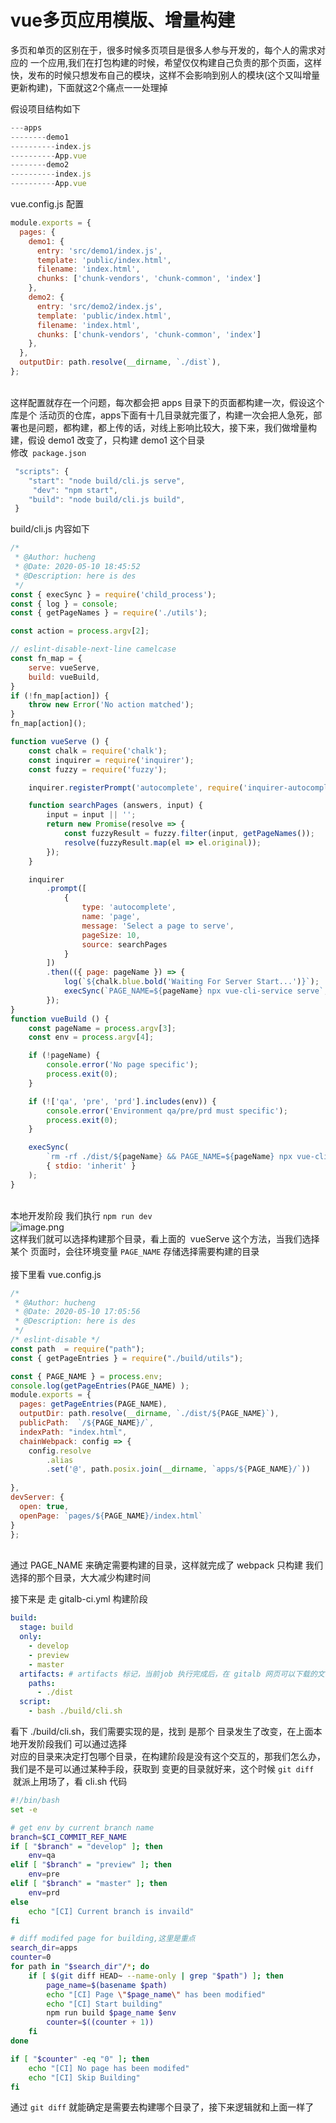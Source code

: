 # vue多页应用模版、增量构建

多页和单页的区别在于，很多时候多页项目是很多人参与开发的，每个人的需求对应的 一个应用,我们在打包构建的时候，希望仅仅构建自己负责的那个页面，这样快，发布的时候只想发布自己的模块，这样不会影响到别人的模块(这个又叫增量更新构建)，下面就这2个痛点一一处理掉

假设项目结构如下
```javascript
---apps
--------demo1
----------index.js
----------App.vue
--------demo2
----------index.js
----------App.vue
```
vue.config.js 配置
```javascript
module.exports = {
  pages: {
    demo1: {
      entry: 'src/demo1/index.js',
      template: 'public/index.html',
      filename: 'index.html',
      chunks: ['chunk-vendors', 'chunk-common', 'index']
    },
    demo2: {
      entry: 'src/demo2/index.js',
      template: 'public/index.html',
      filename: 'index.html',
      chunks: ['chunk-vendors', 'chunk-common', 'index']
    },
  },
  outputDir: path.resolve(__dirname, `./dist`),
};
```

<br />这样配置就存在一个问题，每次都会把 apps 目录下的页面都构建一次，假设这个库是个 活动页的仓库，apps下面有十几目录就完蛋了，构建一次会把人急死，部署也是问题，都构建，都上传的话，对线上影响比较大，接下来，我们做增量构建，假设 demo1 改变了，只构建 demo1 这个目录<br />修改` package.json`
```javascript
 "scripts": {
    "start": "node build/cli.js serve",
     "dev": "npm start",
    "build": "node build/cli.js build",
 }    
```
build/cli.js 内容如下
```javascript
/*
 * @Author: hucheng
 * @Date: 2020-05-10 18:45:52
 * @Description: here is des
 */
const { execSync } = require('child_process');
const { log } = console;
const { getPageNames } = require('./utils');

const action = process.argv[2];

// eslint-disable-next-line camelcase
const fn_map = {
    serve: vueServe,
    build: vueBuild,
}
if (!fn_map[action]) {
    throw new Error('No action matched');
}
fn_map[action]();

function vueServe () {
    const chalk = require('chalk');
    const inquirer = require('inquirer');
    const fuzzy = require('fuzzy');

    inquirer.registerPrompt('autocomplete', require('inquirer-autocomplete-prompt'));

    function searchPages (answers, input) {
        input = input || '';
        return new Promise(resolve => {
            const fuzzyResult = fuzzy.filter(input, getPageNames());
            resolve(fuzzyResult.map(el => el.original));
        });
    }

    inquirer
        .prompt([
            {
                type: 'autocomplete',
                name: 'page',
                message: 'Select a page to serve',
                pageSize: 10,
                source: searchPages
            }
        ])
        .then(({ page: pageName }) => {
            log(`${chalk.blue.bold('Waiting For Server Start...')}`);
            execSync(`PAGE_NAME=${pageName} npx vue-cli-service serve`, { stdio: 'inherit' });
        });
}
function vueBuild () {
    const pageName = process.argv[3];
    const env = process.argv[4];

    if (!pageName) {
        console.error('No page specific');
        process.exit(0);
    }

    if (!['qa', 'pre', 'prd'].includes(env)) {
        console.error('Environment qa/pre/prd must specific');
        process.exit(0);
    }

    execSync(
        `rm -rf ./dist/${pageName} && PAGE_NAME=${pageName} npx vue-cli-service build --mode ${env}`,
        { stdio: 'inherit' }
    );
}


```

<br />本地开发阶段 我们执行 `npm run dev`<br />![image.png](https://cdn.nlark.com/yuque/0/2020/png/117116/1589118473461-ef1a962b-ff5d-489e-bc09-e8b4da86617e.png#align=left&display=inline&height=530&margin=%5Bobject%20Object%5D&name=image.png&originHeight=530&originWidth=1650&size=147352&status=done&style=none&width=1650)<br />这样我们就可以选择构建那个目录，看上面的  vueServe 这个方法，当我们选择某个 页面时，会往环境变量 `PAGE_NAME` 存储选择需要构建的目录<br />
<br />接下里看 vue.config.js
```javascript
/*
 * @Author: hucheng
 * @Date: 2020-05-10 17:05:56
 * @Description: here is des
 */
/* eslint-disable */
const path  = require("path");
const { getPageEntries } = require("./build/utils");

const { PAGE_NAME } = process.env;
console.log(getPageEntries(PAGE_NAME) );
module.exports = {
  pages: getPageEntries(PAGE_NAME),
  outputDir: path.resolve(__dirname, `./dist/${PAGE_NAME}`),
  publicPath:  `/${PAGE_NAME}/`,
  indexPath: "index.html",
  chainWebpack: config => {
    config.resolve
        .alias
        .set('@', path.posix.join(__dirname, `apps/${PAGE_NAME}/`))
   
},
devServer: {
  open: true,
  openPage: `pages/${PAGE_NAME}/index.html`
}
};
```

<br />通过 PAGE_NAME 来确定需要构建的目录，这样就完成了 webpack 只构建 我们选择的那个目录，大大减少构建时间

接下来是 走 gitalb-ci.yml 构建阶段
```yaml
build:
  stage: build
  only: 
    - develop
    - preview
    - master
  artifacts: # artifacts 标记，当前job 执行完成后，在 gitalb 网页可以下载的文件，会出现个下载按钮，可以下载这个目录
    paths:
      - ./dist
  script: 
    - bash ./build/cli.sh
```
看下 ./build/cli.sh，我们需要实现的是，找到 是那个 目录发生了改变，在上面本地开发阶段我们 可以通过选择<br />对应的目录来决定打包哪个目录，在构建阶段是没有这个交互的，那我们怎么办，我们是不是可以通过某种手段，获取到 变更的目录就好来，这个时候 `git diff ` 就派上用场了，看 cli.sh 代码
```bash
#!/bin/bash
set -e

# get env by current branch name
branch=$CI_COMMIT_REF_NAME
if [ "$branch" = "develop" ]; then
    env=qa
elif [ "$branch" = "preview" ]; then
    env=pre
elif [ "$branch" = "master" ]; then
    env=prd
else
    echo "[CI] Current branch is invaild"
fi

# diff modifed page for building,这里是重点
search_dir=apps
counter=0
for path in "$search_dir"/*; do
    if [ $(git diff HEAD~ --name-only | grep "$path") ]; then
        page_name=$(basename $path)
        echo "[CI] Page \"$page_name\" has been modified"
        echo "[CI] Start building"
        npm run build $page_name $env
        counter=$((counter + 1))
    fi
done

if [ "$counter" -eq "0" ]; then
    echo "[CI] No page has been modifed"
    echo "[CI] Skip Building"
fi
```
通过 `git diff` 就能确定是需要去构建哪个目录了，接下来逻辑就和上面一样了
